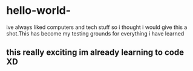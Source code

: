 # hello-world-
ive always liked computers and tech stuff so i thought i would give this a shot.This has become my testing grounds for everything i have learned  
<h2>this really exciting im already learning to code XD</h2>
